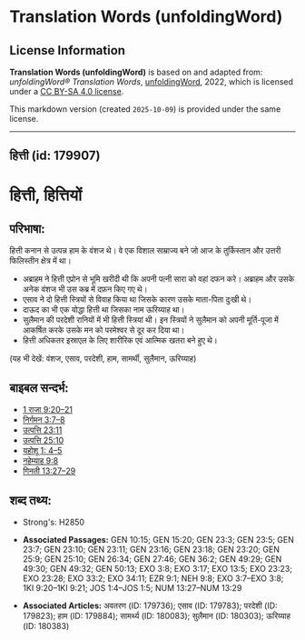 # Translation Words (unfoldingWord)

## License Information

**Translation Words (unfoldingWord)** is based on and adapted from: _unfoldingWord® Translation Words_, [unfoldingWord](https://unfoldingword.org/utw), 2022, which is licensed under a [CC BY-SA 4.0 license](https://creativecommons.org/licenses/by-sa/4.0/legalcode.en).

This markdown version (created `2025-10-09`) is provided under the same license.



--------------------------------

## हित्ती (id: 179907)

हित्ती, हित्तियों
=================

परिभाषा:
--------

हित्ती कनान से उत्पन्न हाम के वंशज थे। वे एक विशाल साम्राज्य बने जो आज के तुर्किस्तान और उत्तरी फिलिस्तीन क्षेत्र में था।

* अब्राहम ने हित्ती एप्रोन से भूमि खरीदी थी कि अपनी पत्नी सारा को वहां दफन करे। अब्राहम और उसके अनेक वंशज भी उस कब्र में दफ़न किए गए थे।
* एसाव ने दो हित्ती स्त्रियों से विवाह किया था जिसके कारण उसके माता\-पिता दुःखी थे।
* दाऊद का भी एक योद्धा हित्ती था जिसका नाम ऊरिय्याह था।
* सुलैमान की परदेशी रानियों में भी हित्ती स्त्रियां थी। इन स्त्रियों ने सुलैमान को अपनी मूर्ति\-पूजा में आकर्षित करके उसके मन को परमेश्वर से दूर कर दिया था।
* हित्ती अधिकतर इस्राएल के लिए शारीरिक एवं आत्मिक खतरा बने हुए थे।

(यह भी देखें: वंशज, एसाव, परदेशी, हाम, सामर्थी, सुलैमान, ऊरिय्याह)

बाइबल सन्दर्भ:
--------------

* [1 राजा 9:20–21](https://ref.ly/1Kgs0:0)
* [निर्गमन 3:7–8](https://ref.ly/Exod3:7-Exod3:8)
* [उत्पत्ति 23:11](https://ref.ly/Gen23:11)
* [उत्पत्ति 25:10](https://ref.ly/Gen25:10)
* [यहोशू 1: 4–5](https://ref.ly/Josh1:0)
* [नहेम्याह 9:8](https://ref.ly/Neh9:8)
* [गिनती 13:27–29](https://ref.ly/Num13:27-Num13:29)

शब्द तथ्य:
----------

* Strong's: H2850

* **Associated Passages:** GEN 10:15; GEN 15:20; GEN 23:3; GEN 23:5; GEN 23:7; GEN 23:10; GEN 23:11; GEN 23:16; GEN 23:18; GEN 23:20; GEN 25:9; GEN 25:10; GEN 26:34; GEN 27:46; GEN 36:2; GEN 49:29; GEN 49:30; GEN 49:32; GEN 50:13; EXO 3:8; EXO 3:17; EXO 13:5; EXO 23:23; EXO 23:28; EXO 33:2; EXO 34:11; EZR 9:1; NEH 9:8; EXO 3:7–EXO 3:8; 1KI 9:20–1KI 9:21; JOS 1:4–JOS 1:5; NUM 13:27–NUM 13:29
* **Associated Articles:** अवतरण (ID: 179736); एसाव (ID: 179783); परदेशी (ID: 179823); हाम (ID: 179884); सामर्थ्य (ID: 180083); सुलैमान (ID: 180303); ऊरिय्याह (ID: 180383)

